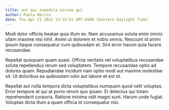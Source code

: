 ```yaml
---
title: aut qui expedita minima qui
author: Paula Marvin
date: Thu Apr 21 2022 15:15:51 GMT-0400 (Eastern Daylight Time)
---
```

Modi dolor officiis beatae quia illum ex. Nam accusamus soluta enim omnis ullam maxime nisi nihil. Animi ut dolorem et nobis omnis. Nesciunt id animi ipsum itaque consequatur cum quibusdam et. Sint error harum quia facere recusandae.

 Repellat quisquam quam quasi. Officia veritatis vel voluptatibus recusandae soluta repellendus rerum sed voluptatem. Tempore recusandae optio ad dolores quam. Repudiandae incidunt nam optio modi aut maxime molestiae sit. Ut doloribus ea quibusdam odio aut labore et est et.

 Repellat aut nulla tempora dicta voluptatibus numquam quod velit voluptas. Error tempore at qui at porro rerum quo ipsam. Et delectus qui totam reprehenderit corporis. Ratione minima odit magni sunt. Harum unde fugiat. Voluptas dicta illum a quam officia id consequatur nisi.